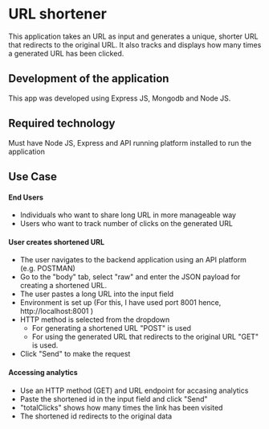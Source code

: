 # URL shortener

This application takes an URL as input and generates a unique, shorter URL that redirects to the original URL. It also tracks and displays how many times a generated URL has been clicked.

## Development of the application

This app was developed using Express JS, Mongodb and Node JS.

## Required technology

Must have Node JS, Express and API running platform installed to run the application

## Use Case

#### End Users

- Individuals who want to share long URL in more manageable way
- Users who want to track number of clicks on the generated URL

#### User creates shortened URL

- The user navigates to the backend application using an API platform (e.g. POSTMAN)
- Go to the "body" tab, select "raw" and enter the JSON payload for creating a shortened URL.
- The user pastes a long URL into the input field
- Environment is set up (For this, I have used port 8001 hence, http://localhost:8001 )
- HTTP method is selected from the dropdown
  - For generating a shortened URL "POST" is used
  - For using the generated URL that redirects to the original URL "GET" is used.
- Click "Send" to make the request

#### Accessing analytics

- Use an HTTP method (GET) and URL endpoint for accasing analytics
- Paste the shortened id in the input field and click "Send"
- "totalClicks" shows how many times the link has been visited
- The shortened id redirects to the original data
